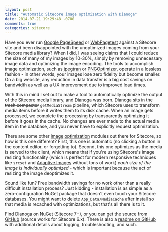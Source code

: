 ```yaml
---
layout: post
title: "Automatic Sitecore image optimization with Dianoga"
date: 2014-07-21 19:29:48 -0700
comments: true
categories: sitecore
---
```


Have you ever run [Google PageSpeed](https://developers.google.com/speed/pagespeed/) or [WebPagetest](http://www.webpagetest.org) against a Sitecore site and been disappointed with the unoptimized images coming from your Sitecore media library? When I did, I was seeing claims that I could reduce the size of many of my images by 10-30%, simply by removing unnecessary image data and optimizing the image encoding. The tools to accomplish image optimization, such as [jpegtran](http://jpegclub.org/jpegtran/) or [PNGOptimizer](http://psydk.org/pngoptimizer), operate in a lossless fashion - in other words, your images lose zero fidelity but become smaller. On a big website, any reduction in data transfer is a big cost savings on bandwidth as well as a UX improvement due to improved load times. 

With this in mind I set out to make a tool to automatically optimize the output of the Sitecore media library, and [Dianoga](https://github.com/kamsar/Dianoga) was born. Dianoga sits in the ~~trash compactor~~ `getMediaStream` pipeline, which Sitecore uses to transform media items before it writes them to its disk cache. When an image gets processed, we complete the processing by transparently optimizing it before it goes in the cache. No changes are ever made to the actual media item in the database, and you never have to explicitly request optimization.

There are some other [image](http://www.roundedcube.com/Blog/2013/building-the-png-optimizer-module) [optimization](http://mikael.com/2013/08/image-optimizer-module/) modules out there for Sitecore, so how is this one different? First, this one is automatic (no clicking a button in the content editor, or forgetting to). Second, this one optimizes as the media is served to the client, which means that if you're using Sitecore's image resizing functionality (which is perfect for modern responsive techniques like `srcset` and [Adaptive Images](https://marketplace.sitecore.net/en/Modules/Sitecore_Adaptive_Images.aspx) without tons of work) *each size of the image is individually optimized* - which is important because the act of resizing the image deoptimizes it. 

Sound like fun? Free bandwidth savings for no work other than a really difficult installation process? Just kidding - installation is as simple as a zero-configuration NuGet package that doesn't even touch your Sitecore databases. You might want to delete `App_Data/MediaCache` after install so that media is recached with optimizations, but that's all there is to it.

Find Dianoga on NuGet (Sitecore 7+), or you can get the source from [GitHub](https://github.com/kamsar/Dianoga) (source works for Sitecore 6.x). There is also a [readme on GitHub](https://github.com/kamsar/Dianoga/blob/master/README.md) with additional details about logging, troubleshooting, and such.